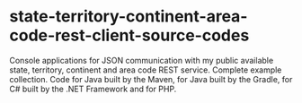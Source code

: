 # state-territory-continent-area-code-rest-client-source-codes
Console applications for JSON communication with my public available state, territory, continent and area code REST service. Complete example collection. Code for Java built by the Maven, for Java built by the Gradle, for C# built by the .NET Framework and for PHP.
